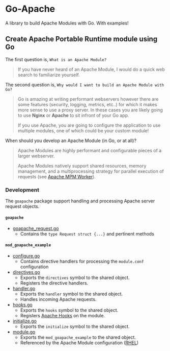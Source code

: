 # Go-Apache
A library to build Apache Modules with Go. With examples!

Create Apache Portable Runtime module using **Go**
--
The first question is, `What is an Apache Module?`
> If you have never heard of an Apache Module, I would do a quick web search to familiarize yourself.

The second question is, `Why would I want to build an Apache Module with Go?`
> Go is amazing at writing performant webservers however there are some features (security, logging, metrics, etc..) for which it makes more sense to use a proxy server.
> In these cases you are likely going to use **Nginx** or **Apache** to sit infront of your Go app.
>
> If you use Apache, you are going to configure the application to use multiple modules, one of which could be your custom module!

When should you develop an Apache Module (in Go, or at all)?
> Apache Modules are highly performant and configurable pieces of a larger webserver.
>
> Apache Modules natively support shared resources, memory management, and a multiprocessing strategy for parallel execution of requests (see [Apache MPM Worker](https://httpd.apache.org/docs/2.4/mod/worker.html)).
### Development
The `goapache` package support handling and processing Apache server request objects.

#### `goapache`
- [goapache_request.go](goapache_request.go)
  - Contains the `type Request struct {...}` and pertinent methods
  
#### `mod_goapache_example`
- [configure.go](cmd/mod_goapache_example/configure.go)
  - Contains directive handlers for processing the `module.conf` configuration
- [directives.go](cmd/mod_goapache_example/directives.go)
  - Exports the `directives` symbol to the shared object.
  - Registers the directive handlers.
- [handler.go](cmd/mod_goapache_example/handler.go)
  - Exports the `handler` symbol to the shared object.
  - Handles incoming Apache requests.
- [hooks.go](cmd/mod_goapache_example/hooks.go)
  - Exports the `hooks` symbol to the shared object.
  - Registers [Apache Hooks](https://httpd.apache.org/docs/2.4/developer/hooks.html) on the module.
- [initialize.go](cmd/mod_goapache_example/initialize.go)
  - Exports the `initialize` symbol to the shared object.
- [module.go](cmd/mod_goapache_example/module.go)
  - Exports the `mod_goapache_example` to the shared object.
  - Referenced by the Apache Module configuration ([RHEL](configs/rhel/02-goapache_example.conf))

